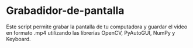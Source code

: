 # Grabadidor-de-pantalla
Este script permite grabar la pantalla de tu computadora y guardar el video en formato .mp4 utilizando las librerías OpenCV, PyAutoGUI, NumPy y Keyboard.
